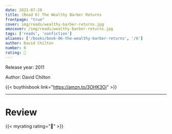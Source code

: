 ```yaml
---
date: 2021-07-20
title: (Read 6) The Wealthy Barber Returns
frontpage: "true"
cover: img/reads/wealthy-barber-returns.jpg
amzcover: /img/reads/wealthy-barber-returns.jpg
tags: ['reads', 'nonfiction']
aliases: ['/books/book-06-the-wealthy-barber-returns', '/6']
author: David Chilton
number: 6
rating: 🤔
---
```


Release year: 2011

Author: David Chilton

{{< buythisbook link="https://amzn.to/3OHK3Oi" >}}

---

# Review

{{< myrating rating="🤔" >}}

